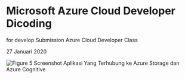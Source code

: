 # Microsoft Azure Cloud Developer Dicoding

for develop Submission Azure Cloud Developer Class 

27 Januari 2020

![Figure 5 Screenshot Aplikasi Yang Terhubung ke Azure Storage dan Azure Cognitive](https://user-images.githubusercontent.com/60083537/75308506-3ddadb00-5881-11ea-8504-ac98ca780f0a.png)


